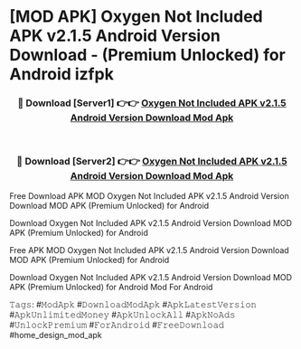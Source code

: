 # [MOD APK] Oxygen Not Included APK v2.1.5 Android Version Download - (Premium Unlocked) for Android izfpk



<div align="center">
<h3>🔴 Download [Server1] 👉👉 <a href="https://momento.my/?title=Oxygen_Not_Included_APK_v2.1.5_Android_Version_Download">Oxygen Not Included APK v2.1.5 Android Version Download Mod Apk</a></h3><br>

<h3>🔴 Download [Server2] 👉👉 <a href="https://momento.my/?title=Oxygen_Not_Included_APK_v2.1.5_Android_Version_Download">Oxygen Not Included APK v2.1.5 Android Version Download Mod Apk</a></h3>
</div>



Free Download APK MOD Oxygen Not Included APK v2.1.5 Android Version Download MOD APK (Premium Unlocked) for Android

Download Oxygen Not Included APK v2.1.5 Android Version Download MOD APK (Premium Unlocked) for Android

Free APK MOD Oxygen Not Included APK v2.1.5 Android Version Download MOD APK (Premium Unlocked) for Android

Download Oxygen Not Included APK v2.1.5 Android Version Download MOD APK (Premium Unlocked) for Android Mod For Android

𝚃𝚊𝚐𝚜: #𝙼𝚘𝚍𝙰𝚙𝚔 #𝙳𝚘𝚠𝚗𝚕𝚘𝚊𝚍𝙼𝚘𝚍𝙰𝚙𝚔 #𝙰𝚙𝚔𝙻𝚊𝚝𝚎𝚜𝚝𝚅𝚎𝚛𝚜𝚒𝚘𝚗 #𝙰𝚙𝚔𝚄𝚗𝚕𝚒𝚖𝚒𝚝𝚎𝚍𝙼𝚘𝚗𝚎𝚢 #𝙰𝚙𝚔𝚄𝚗𝚕𝚘𝚌𝚔𝙰𝚕𝚕 #𝙰𝚙𝚔𝙽𝚘𝙰𝚍𝚜 #𝚄𝚗𝚕𝚘𝚌𝚔𝙿𝚛𝚎𝚖𝚒𝚞𝚖 #𝙵𝚘𝚛𝙰𝚗𝚍𝚛𝚘𝚒𝚍 #𝙵𝚛𝚎𝚎𝙳𝚘𝚠𝚗𝚕𝚘𝚊𝚍 #home_design_mod_apk
